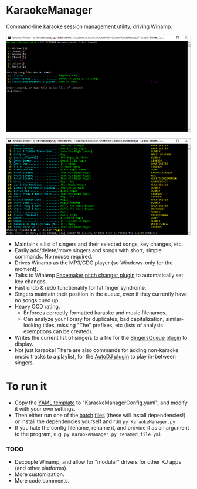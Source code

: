 # KaraokeManager

Command-line karaoke session management utility, driving Winamp.

![KaraokeManager1](/media/karaokeManagerScreenshot1.png?raw=true)

![KaraokeManager2](/media/karaokeManagerScreenshot2.png?raw=true)

- Maintains a list of singers and their selected songs, key changes, etc.
- Easily add/delete/move singers and songs with short, simple commands. No mouse required.
- Drives Winamp as the MP3/CDG player (so Windows-only for the moment).
- Talks to Winamp [Pacemaker pitch changer plugin](https://www.surina.net/pacemaker/) to automatically set key changes.
- Fast undo & redo functionality for fat finger syndrome.
- Singers maintain their position in the queue, even if they currently have no songs cued up.
- Heavy OCD rating.
  - Enforces correctly formatted karaoke and music filenames.
  - Can analyze your library for duplicates, bad capitalization, similar-looking titles, missing "The" prefixes, etc (lists of analysis exemptions can be created).
- Writes the current list of singers to a file for the [SingersQueue plugin](https://github.com/peeveen/gen_singersQueue) to display.
- Not just karaoke! There are also commands for adding non-karaoke music tracks to a playlist, for the [AutoDJ plugin](https://github.com/peeveen/gen_autoDJ) to play in-between singers.

# To run it

- Copy the [YAML template](KaraokeManagerConfig.template.yaml) to "KaraokeManagerConfig.yaml", and modify it with your own settings.
- Then either run one of the [batch](KaraokeManager.bat) [files](KaraokeManager.ps1) (these will install dependencies!) or install the dependencies yourself and run `py KaraokeManager.py`
- If you hate the config filename, rename it, and provide it as an argument to the program, e.g. `py KaraokeManager.py renamed_file.yml`

### TODO

- Decouple Winamp, and allow for "modular" drivers for other KJ apps (and other platforms).
- More customization.
- More code comments.
